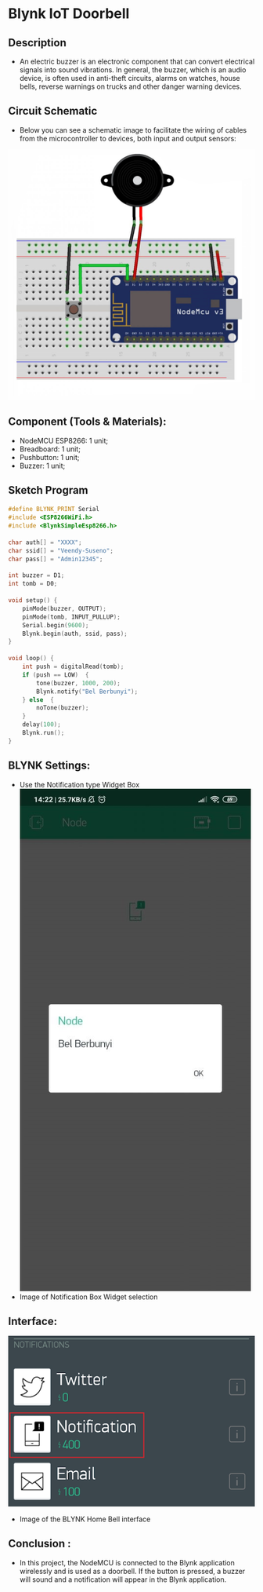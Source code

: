 # Blynk IoT Doorbell

## Description

- An electric buzzer is an electronic component that can convert electrical signals into sound vibrations. In general, the buzzer, which is an audio device, is often used in anti-theft circuits, alarms on watches, house bells, reverse warnings on trucks and other danger warning devices.

## Circuit Schematic

- Below you can see a schematic image to facilitate the wiring of cables from the microcontroller to devices, both input and output sensors:

![Circuit Schematic](img/skema.jpg)

## Component (Tools & Materials):

- NodeMCU ESP8266: 1 unit;
- Breadboard: 1 unit;
- Pushbutton: 1 unit;
- Buzzer: 1 unit;

## Sketch Program

```cpp
#define BLYNK_PRINT Serial
#include <ESP8266WiFi.h>
#include <BlynkSimpleEsp8266.h>

char auth[] = "XXXX";
char ssid[] = "Veendy-Suseno";
char pass[] = "Admin12345";

int buzzer = D1;
int tomb = D0;

void setup() {
    pinMode(buzzer, OUTPUT);
    pinMode(tomb, INPUT_PULLUP);
    Serial.begin(9600);
    Blynk.begin(auth, ssid, pass);
}

void loop() {
    int push = digitalRead(tomb);
    if (push == LOW)  {
        tone(buzzer, 1000, 200);
        Blynk.notify("Bel Berbunyi");
    } else  {
        noTone(buzzer);
    }
    delay(100);
    Blynk.run();
}
```

## BLYNK Settings:

- Use the Notification type Widget Box
  ![Notification](img/notificaton.jpg) <br/>
- Image of Notification Box Widget selection

## Interface:

![Interface](img/widget-notification.png) <br/>

- Image of the BLYNK Home Bell interface

## Conclusion :

- In this project, the NodeMCU is connected to the Blynk application wirelessly and is used as a doorbell. If the button is pressed, a buzzer will sound and a notification will appear in the Blynk application.
  <br/>
